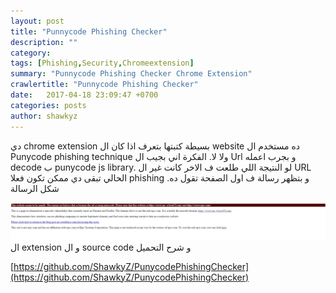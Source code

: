 ```yaml
---
layout: post
title: "Punnycode Phishing Checker"
description: ""
category: 
tags: [Phishing,Security,Chromeextension]
summary: "Punnycode Phishing Checker Chrome Extension"
crawlertitle: "Punnycode Phishing Checker"
date:   2017-04-18 23:09:47 +0700
categories: posts
author: shawkyz
---
```

دي chrome extension بسيطة كتبتها بتعرف اذا كان ال website ده مستخدم ال Punycode phishing technique ولا لا. الفكرة اني بجيب ال Url و بجرب اعمله decode ب punycode js library. لو النتيجة اللي طلعت ف الاخر كانت غير ال URL الحالي تبقى دي ممكن تكون فعلا phishing و بتظهر رسالة ف اول الصفحة تقول ده.
شكل الرسالة

![unsafe](/assets/images/unsafe.JPG)
ال extension و ال source code و شرح التحميل 

[https://github.com/ShawkyZ/PunycodePhishingChecker](https://github.com/ShawkyZ/PunycodePhishingChecker)